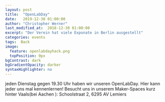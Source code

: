 ```yaml
---
layout: post
title:  "OpenLabDay"
date:   2019-12-30 01:00:00
author: "Christopher Werner"
last_modified_at:  2018-12-30 01:00:00
excerpt: "Der Verein hat viele Exponate in Berlin ausgestellt"
categories: events
tags:  Back
image:
  feature: openlabdayhack.png
  topPosition: 0px
bgContrast: dark
bgGradientOpacity: darker
syntaxHighlighter: no
---
```


jeden Dienstag gegen 19.30 Uhr haben wir unseren OpenLabDay. Hier kann jeder uns mal kennenlernen! Besucht uns in unserem Maker-Spaces kurz hinter Vaals(bei Aachen ):
Schoolstraat 2, 6295 AV Lemiers
<div class="img img--fullContainer img--14xLeading" style="background-image: url({{ site.baseurl_posts_img }}openlabdayhack.png);"></div>
